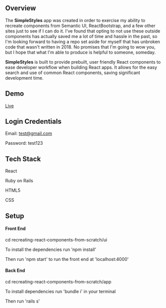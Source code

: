 ## Overview

The **SimpleStyles** app was created in order to exercise my ability to recreate components from Semantic UI, ReactBootstrap, and a few other sites just to see if I can do it. I've found that opting to not use these outside components has actually saved me a lot of time and hassle in the past, so I'm looking forward to having a repo set aside for myself that has unbroken code that wasn't written in 2018. No promises that I'm going to wow you, but I hope that what I'm able to produce is helpful to someone, someday.

**SimpleStyles** is built to provide prebuilt, user friendly React components to ease developer workflow when building React apps. It allows for the easy search and use of common React components, saving significant development time.

## Demo

[Live](https://simplestyles.herokuapp.com/)

## Login Credentials

Email: test@gmail.com 

Password: test123

## Tech Stack

React

Ruby on Rails

HTML5

CSS

## Setup
#### Front End

cd recreating-react-components-from-scratch/ui

To install the dependencies run 'npm install'

Then run 'npm start' to run the front end at 'localhost:4000'

#### Back End

cd recreating-react-components-from-scratch/app

To install dependencies run 'bundle i' in your terminal

Then run 'rails s'
